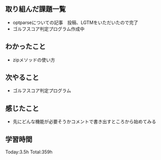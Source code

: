 ## 取り組んだ課題一覧
- optparseについての記事　投稿、LGTMをいただいたので完了
- ゴルフスコア判定プログラム作成中
  
## わかったこと
- zipメソッドの使い方
  
## 次やること
- ゴルフスコア判定プログラム

## 感じたこと
- 先にどんな機能が必要そうかコメントで書き出すところから始めてみる

## 学習時間
Today:3.5h
Total:359h
